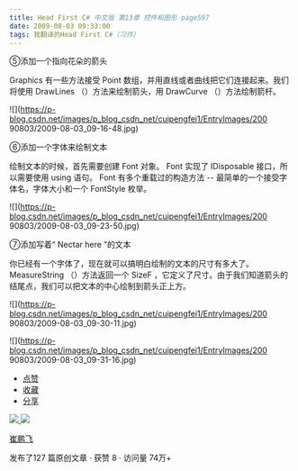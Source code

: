 ```yaml
---
title: Head First C# 中文版 第13章 控件和图形 page597
date: 2009-08-03 09:33:00
tags: 我翻译的Head First C#（习作）
---
```

⑤添加一个指向花朵的箭头

  

Graphics  有一些方法接受  Point  数组，并用直线或者曲线把它们连接起来。我们将使用  DrawLines  （）方法来绘制箭头，用
DrawCurve  （）方法绘制箭杆。

  

![](https://p-blog.csdn.net/images/p_blog_csdn_net/cuipengfei1/EntryImages/200
90803/2009-08-03_09-16-48.jpg)

⑥添加一个字体来绘制文本

  

绘制文本的时候，首先需要创建  Font  对象。  Font  实现了  IDisposable  接口，所以需要使用  using  语句。  Font
有多个重载过的构造方法  \--  最简单的一个接受字体名，字体大小和一个  FontStyle  枚举。

  

![](https://p-blog.csdn.net/images/p_blog_csdn_net/cuipengfei1/EntryImages/200
90803/2009-08-03_09-23-50.jpg)

⑦添加写着“  Nectar here  ”的文本

  

你已经有一个字体了，现在就可以搞明白绘制的文本的尺寸有多大了。  MeasureString  （）方法返回一个  SizeF
，它定义了尺寸。由于我们知道箭头的结尾点，我们可以把文本的中心绘制到箭头正上方。

  

![](https://p-blog.csdn.net/images/p_blog_csdn_net/cuipengfei1/EntryImages/200
90803/2009-08-03_09-30-11.jpg)

![](https://p-blog.csdn.net/images/p_blog_csdn_net/cuipengfei1/EntryImages/200
90803/2009-08-03_09-31-16.jpg)

  * [ 点赞  ](javascript:;)
  * [ 收藏  ](javascript:;)
  * [ 分享 ](javascript:;)

[ ![](https://profile.csdnimg.cn/5/2/5/3_cuipengfei1)
![](https://g.csdnimg.cn/static/user-reg-year/1x/11.png)
](https://blog.csdn.net/cuipengfei1)

[ 崔鹏飞 ](https://blog.csdn.net/cuipengfei1)

发布了127 篇原创文章  ·  获赞 8  ·  访问量 74万+


